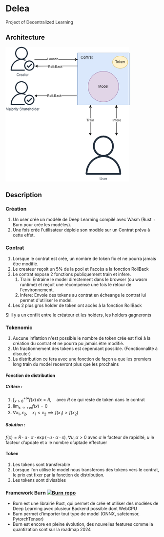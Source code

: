# Delea

Project of Decentralized Learning

## Architecture

![Architecture de Delea](Delea-graph.png)

## Description

### Création

1. Un user crée un modèle de Deep Learning compilé avec Wasm (Rust + Burn pour crée les modèles).
2. Une fois crée l'utilisateur déploie son modèle sur un Contrat prévu à cette effet.

### Contrat

1. Lorsque le contrat est crée, un nombre de token fix et ne pourra jamais être modifié.
2. Le createur reçoit un 5% de la pool et l'accès a la fonction RollBack
3. Le contrat expose 2 fonctions publiquement train et infere.
    1. Train: Entraine le model directement dans le browser (ou wasm runtime) et reçoit une récompense une fois le retour de l'environnement.
    2. Infere: Envoie des tokens au contrat en écheange le contrat lui permet d'utiliser le model.
4. Les 2 plus gros holder de token ont accès à la fonction RollBack

Si il y a un conflit entre le créateur et les holders, les holders gagneronts

### Tokenomic

1. Aucune inflattion n'est possible le nombre de token crée est fixé à la création du contrat et ne pourra pu jamais être modifié.
2. Un fractionnement des tokens est cependant possible. (Fonctionnalité à discuter)
3. La distribution ce fera avec une fonction de façon a que les premiers long train du model recevront plus que les prochains

#### Fonction de distribution

##### Critère :

1. $\int_{x>0}^{+\infty} f(x) \, dx = R,\quad\text{avec } R \text{ ce qui reste de token dans le contrat }$
2. $\lim_{x \to +\infty} f(x) = 0$
3. $\forall x_1, x_2,\quad x_1 < x_2 \implies f(x_1) > f(x_2)$

##### Solution :

$f(x) = R\cdot u\cdot\alpha\cdot\exp(-u \cdot \alpha \cdot x),\ \forall u, \alpha > 0\text{ avec }\alpha\text{ le facteur de rapidité, }u \text{ le facteur d'update et }x\text{ le nombre d'uptade effectuer}$

#### Token

1. Les tokens sont transferable
2. Lorsque l'on utilise le model nous transferons des tokens vers le contrat, le prix est fixer par la fonction de distribution. 
3. Les tokens sont divisables

### Framework Burn [![Burn repo](https://img.shields.io/badge/Burn-%20repo-green)](https://github.com/tracel-ai/burn)

- Burn est une librairie Rust, qui permet de crée et utiliser des modèles de Deep Learning avec plusieur Backend possible dont WebGPU
- Burn permet d'importer tout type de model (ONNX, safetensor, PytorchTensor)
- Burn est encore en pleine évolution, des nouvelles features comme la quantization sont sur la roadmap 2024
